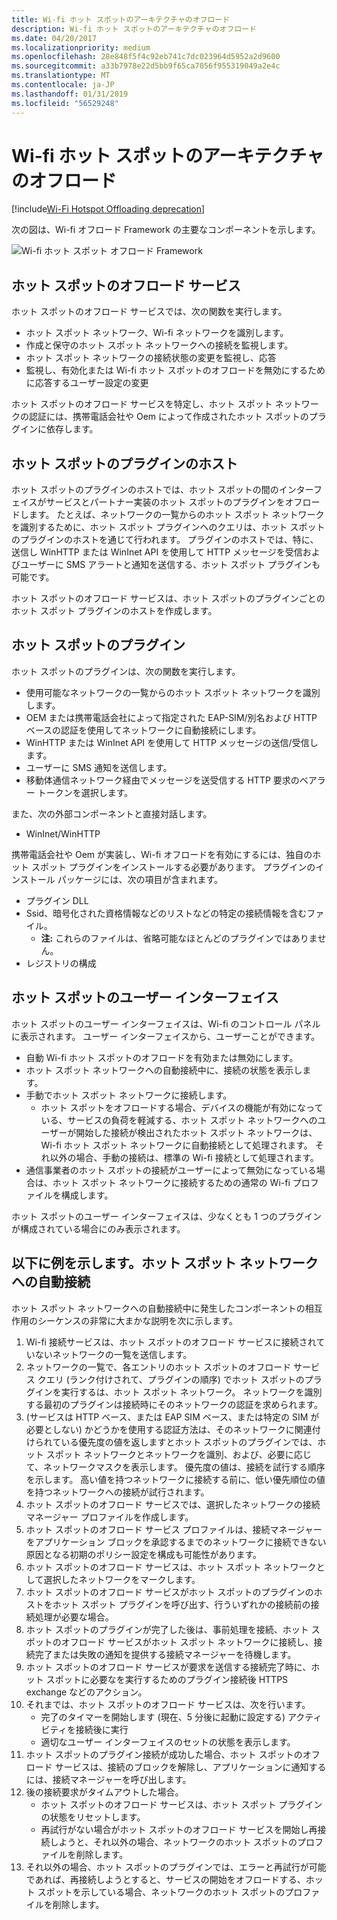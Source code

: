 ```yaml
---
title: Wi-fi ホット スポットのアーキテクチャのオフロード
description: Wi-fi ホット スポットのアーキテクチャのオフロード
ms.date: 04/20/2017
ms.localizationpriority: medium
ms.openlocfilehash: 28e848f5f4c92eb741c7dc023964d5952a2d9600
ms.sourcegitcommit: a33b7978e22d5bb9f65ca7056f955319049a2e4c
ms.translationtype: MT
ms.contentlocale: ja-JP
ms.lasthandoff: 01/31/2019
ms.locfileid: "56529248"
---
```

# <a name="wi-fi-hotspot-offloading-architecture"></a>Wi-fi ホット スポットのアーキテクチャのオフロード

[!include[Wi-Fi Hotspot Offloading deprecation](wi-fi-hotspot-offloading-deprecation.md)]

次の図は、Wi-fi オフロード Framework の主要なコンポーネントを示します。

![Wi-fi ホット スポット オフロード Framework](images/WiFi_Hotspot_Offload-1.png "Wi-fi ホット スポット フレームワークをオフロードします。")

## <a name="hotspot-offload-service"></a>ホット スポットのオフロード サービス

ホット スポットのオフロード サービスでは、次の関数を実行します。

* ホット スポット ネットワーク、Wi-fi ネットワークを識別します。
* 作成と保守のホット スポット ネットワークへの接続を監視します。
* ホット スポット ネットワークの接続状態の変更を監視し、応答
* 監視し、有効化または Wi-fi ホット スポットのオフロードを無効にするために応答するユーザー設定の変更

ホット スポットのオフロード サービスを特定し、ホット スポット ネットワークの認証には、携帯電話会社や Oem によって作成されたホット スポットのプラグインに依存します。

## <a name="hotspot-plugin-host"></a>ホット スポットのプラグインのホスト

ホット スポットのプラグインのホストでは、ホット スポットの間のインターフェイスがサービスとパートナー実装のホット スポットのプラグインをオフロードします。 たとえば、ネットワークの一覧からのホット スポット ネットワークを識別するために、ホット スポット プラグインへのクエリは、ホット スポットのプラグインのホストを通じて行われます。 プラグインのホストでは、特に、送信し WinHTTP または WinInet API を使用して HTTP メッセージを受信およびユーザーに SMS アラートと通知を送信する、ホット スポット プラグインも可能です。

ホット スポットのオフロード サービスは、ホット スポットのプラグインごとのホット スポット プラグインのホストを作成します。

## <a name="hotspot-plugin"></a>ホット スポットのプラグイン

ホット スポットのプラグインは、次の関数を実行します。

* 使用可能なネットワークの一覧からのホット スポット ネットワークを識別します。
* OEM または携帯電話会社によって指定された EAP-SIM/別名および HTTP ベースの認証を使用してネットワークに自動接続にします。
* WinHTTP または WinInet API を使用して HTTP メッセージの送信/受信します。
* ユーザーに SMS 通知を送信します。
* 移動体通信ネットワーク経由でメッセージを送受信する HTTP 要求のベアラー トークンを選択します。

また、次の外部コンポーネントと直接対話します。

* WinInet/WinHTTP

携帯電話会社や Oem が実装し、Wi-fi オフロードを有効にするには、独自のホット スポット プラグインをインストールする必要があります。 プラグインのインストール パッケージには、次の項目が含まれます。

* プラグイン DLL
* Ssid、暗号化された資格情報などのリストなどの特定の接続情報を含むファイル。
  * **注:** これらのファイルは、省略可能なほとんどのプラグインではありません。
* レジストリの構成

## <a name="hotspot-user-interface"></a>ホット スポットのユーザー インターフェイス

ホット スポットのユーザー インターフェイスは、Wi-fi のコントロール パネルに表示されます。 ユーザー インターフェイスから、ユーザーことができます。

* 自動 Wi-fi ホット スポットのオフロードを有効または無効にします。
* ホット スポット ネットワークへの自動接続中に、接続の状態を表示します。
* 手動でホット スポット ネットワークに接続します。
  * ホット スポットをオフロードする場合、デバイスの機能が有効になっている、サービスの負荷を軽減する、ホット スポット ネットワークへのユーザーが開始した接続が検出されたホット スポット ネットワークは、Wi-fi ホット スポット ネットワークに自動接続として処理されます。 それ以外の場合、手動の接続は、標準の Wi-fi 接続として処理されます。
* 通信事業者のホット スポットの接続がユーザーによって無効になっている場合は、ホット スポット ネットワークに接続するための通常の Wi-fi プロファイルを構成します。

ホット スポットのユーザー インターフェイスは、少なくとも 1 つのプラグインが構成されている場合にのみ表示されます。

## <a name="example-automatic-connection-to-a-hotspot-network"></a>以下に例を示します。ホット スポット ネットワークへの自動接続

ホット スポット ネットワークへの自動接続中に発生したコンポーネントの相互作用のシーケンスの非常に大まかな説明を次に示します。

1. Wi-fi 接続サービスは、ホット スポットのオフロード サービスに接続されていないネットワークの一覧を送信します。
2. ネットワークの一覧で、各エントリのホット スポットのオフロード サービス クエリ (ランク付けされて、プラグインの順序) でホット スポットのプラグインを実行するは、ホット スポット ネットワーク。 ネットワークを識別する最初のプラグインは接続時にそのネットワークの認証を求められます。
3. (サービスは HTTP ベース、または EAP SIM ベース、または特定の SIM が必要としない) かどうかを使用する認証方法は、そのネットワークに関連付けられている優先度の値を返しますとホット スポットのプラグインでは、ホット スポット ネットワークとネットワークを識別、および、必要に応じて、ネットワークマスクを表示します。 優先度の値は、接続を試行する順序を示します。 高い値を持つネットワークに接続する前に、低い優先順位の値を持つネットワークへの接続が試行されます。
4. ホット スポットのオフロード サービスでは、選択したネットワークの接続マネージャー プロファイルを作成します。
5. ホット スポットのオフロード サービス プロファイルは、接続マネージャーをアプリケーション ブロックを承認するまでのネットワークに接続できない原因となる初期のポリシー設定を構成も可能性があります。
6. ホット スポットのオフロード サービスは、ホット スポット ネットワークとして選択したネットワークをマークします。
7. ホット スポットのオフロード サービスがホット スポットのプラグインのホストをホット スポット プラグインを呼び出す、行ういずれかの接続前の接続処理が必要な場合。
8. ホット スポットのプラグインが完了した後は、事前処理を接続、ホット スポットのオフロード サービスがホット スポット ネットワークに接続し、接続完了または失敗の通知を提供する接続マネージャーを待機します。
9. ホット スポットのオフロード サービスが要求を送信する接続完了時に、ホット スポットに必要なを実行するためのプラグイン接続後 HTTPS exchange などのアクション。
10. それまでは、ホット スポットのオフロード サービスは、次を行います。
    * 完了のタイマーを開始します (現在、5 分後に起動に設定する) アクティビティを接続後に実行
    * 適切なユーザー インターフェイスのセットの状態を表示します。
11. ホット スポットのプラグイン接続が成功した場合、ホット スポットのオフロード サービスは、接続のブロックを解除し、アプリケーションに通知するには、接続マネージャーを呼び出します。
12. 後の接続要求がタイムアウトした場合。
    * ホット スポットのオフロード サービスは、ホット スポット プラグインの状態をリセットします。
    * 再試行がない場合がホット スポットのオフロード サービスを開始し再接続しようと、それ以外の場合、ネットワークのホット スポットのプロファイルを削除します。
13. それ以外の場合、ホット スポットのプラグインでは、エラーと再試行が可能であれば、再接続しようとすると、サービスの開始をオフロードする、ホット スポットを示している場合、ネットワークのホット スポットのプロファイルを削除します。

